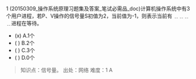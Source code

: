 1
(20150309_操作系统原理习题集及答案_笔试必需品_doc)计算机操作系统中有3个用户进程，若P、V操作的信号量S初值为2，当前值为-1，则表示当前有
﹎﹎﹎﹎进程在等待。
- (x) A.1个 
- ( ) B.2个 
- ( ) C.3个 
- ( ) D.0个

> 知识点：信号量。
> 出处：网络
> 难度：1
> A
